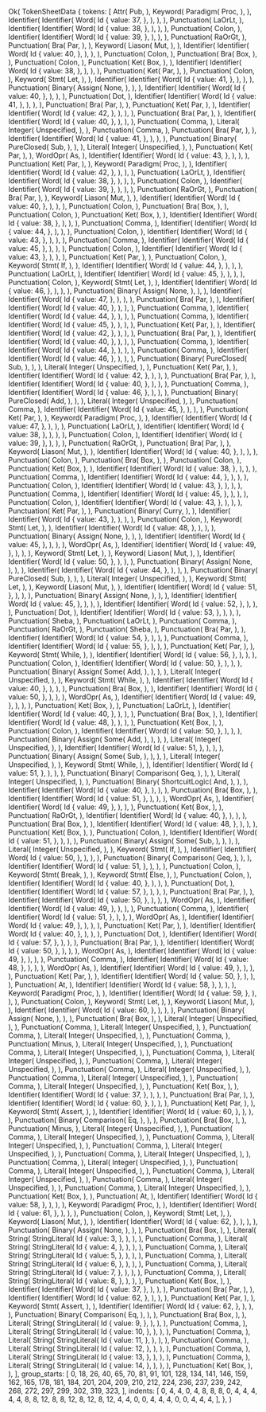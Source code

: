 Ok(
    TokenSheetData {
        tokens: [
            Attr(
                Pub,
            ),
            Keyword(
                Paradigm(
                    Proc,
                ),
            ),
            Identifier(
                Identifier(
                    Word(
                        Id {
                            value: 37,
                        },
                    ),
                ),
            ),
            Punctuation(
                LaOrLt,
            ),
            Identifier(
                Identifier(
                    Word(
                        Id {
                            value: 38,
                        },
                    ),
                ),
            ),
            Punctuation(
                Colon,
            ),
            Identifier(
                Identifier(
                    Word(
                        Id {
                            value: 39,
                        },
                    ),
                ),
            ),
            Punctuation(
                RaOrGt,
            ),
            Punctuation(
                Bra(
                    Par,
                ),
            ),
            Keyword(
                Liason(
                    Mut,
                ),
            ),
            Identifier(
                Identifier(
                    Word(
                        Id {
                            value: 40,
                        },
                    ),
                ),
            ),
            Punctuation(
                Colon,
            ),
            Punctuation(
                Bra(
                    Box,
                ),
            ),
            Punctuation(
                Colon,
            ),
            Punctuation(
                Ket(
                    Box,
                ),
            ),
            Identifier(
                Identifier(
                    Word(
                        Id {
                            value: 38,
                        },
                    ),
                ),
            ),
            Punctuation(
                Ket(
                    Par,
                ),
            ),
            Punctuation(
                Colon,
            ),
            Keyword(
                Stmt(
                    Let,
                ),
            ),
            Identifier(
                Identifier(
                    Word(
                        Id {
                            value: 41,
                        },
                    ),
                ),
            ),
            Punctuation(
                Binary(
                    Assign(
                        None,
                    ),
                ),
            ),
            Identifier(
                Identifier(
                    Word(
                        Id {
                            value: 40,
                        },
                    ),
                ),
            ),
            Punctuation(
                Dot,
            ),
            Identifier(
                Identifier(
                    Word(
                        Id {
                            value: 41,
                        },
                    ),
                ),
            ),
            Punctuation(
                Bra(
                    Par,
                ),
            ),
            Punctuation(
                Ket(
                    Par,
                ),
            ),
            Identifier(
                Identifier(
                    Word(
                        Id {
                            value: 42,
                        },
                    ),
                ),
            ),
            Punctuation(
                Bra(
                    Par,
                ),
            ),
            Identifier(
                Identifier(
                    Word(
                        Id {
                            value: 40,
                        },
                    ),
                ),
            ),
            Punctuation(
                Comma,
            ),
            Literal(
                Integer(
                    Unspecified,
                ),
            ),
            Punctuation(
                Comma,
            ),
            Punctuation(
                Bra(
                    Par,
                ),
            ),
            Identifier(
                Identifier(
                    Word(
                        Id {
                            value: 41,
                        },
                    ),
                ),
            ),
            Punctuation(
                Binary(
                    PureClosed(
                        Sub,
                    ),
                ),
            ),
            Literal(
                Integer(
                    Unspecified,
                ),
            ),
            Punctuation(
                Ket(
                    Par,
                ),
            ),
            WordOpr(
                As,
            ),
            Identifier(
                Identifier(
                    Word(
                        Id {
                            value: 43,
                        },
                    ),
                ),
            ),
            Punctuation(
                Ket(
                    Par,
                ),
            ),
            Keyword(
                Paradigm(
                    Proc,
                ),
            ),
            Identifier(
                Identifier(
                    Word(
                        Id {
                            value: 42,
                        },
                    ),
                ),
            ),
            Punctuation(
                LaOrLt,
            ),
            Identifier(
                Identifier(
                    Word(
                        Id {
                            value: 38,
                        },
                    ),
                ),
            ),
            Punctuation(
                Colon,
            ),
            Identifier(
                Identifier(
                    Word(
                        Id {
                            value: 39,
                        },
                    ),
                ),
            ),
            Punctuation(
                RaOrGt,
            ),
            Punctuation(
                Bra(
                    Par,
                ),
            ),
            Keyword(
                Liason(
                    Mut,
                ),
            ),
            Identifier(
                Identifier(
                    Word(
                        Id {
                            value: 40,
                        },
                    ),
                ),
            ),
            Punctuation(
                Colon,
            ),
            Punctuation(
                Bra(
                    Box,
                ),
            ),
            Punctuation(
                Colon,
            ),
            Punctuation(
                Ket(
                    Box,
                ),
            ),
            Identifier(
                Identifier(
                    Word(
                        Id {
                            value: 38,
                        },
                    ),
                ),
            ),
            Punctuation(
                Comma,
            ),
            Identifier(
                Identifier(
                    Word(
                        Id {
                            value: 44,
                        },
                    ),
                ),
            ),
            Punctuation(
                Colon,
            ),
            Identifier(
                Identifier(
                    Word(
                        Id {
                            value: 43,
                        },
                    ),
                ),
            ),
            Punctuation(
                Comma,
            ),
            Identifier(
                Identifier(
                    Word(
                        Id {
                            value: 45,
                        },
                    ),
                ),
            ),
            Punctuation(
                Colon,
            ),
            Identifier(
                Identifier(
                    Word(
                        Id {
                            value: 43,
                        },
                    ),
                ),
            ),
            Punctuation(
                Ket(
                    Par,
                ),
            ),
            Punctuation(
                Colon,
            ),
            Keyword(
                Stmt(
                    If,
                ),
            ),
            Identifier(
                Identifier(
                    Word(
                        Id {
                            value: 44,
                        },
                    ),
                ),
            ),
            Punctuation(
                LaOrLt,
            ),
            Identifier(
                Identifier(
                    Word(
                        Id {
                            value: 45,
                        },
                    ),
                ),
            ),
            Punctuation(
                Colon,
            ),
            Keyword(
                Stmt(
                    Let,
                ),
            ),
            Identifier(
                Identifier(
                    Word(
                        Id {
                            value: 46,
                        },
                    ),
                ),
            ),
            Punctuation(
                Binary(
                    Assign(
                        None,
                    ),
                ),
            ),
            Identifier(
                Identifier(
                    Word(
                        Id {
                            value: 47,
                        },
                    ),
                ),
            ),
            Punctuation(
                Bra(
                    Par,
                ),
            ),
            Identifier(
                Identifier(
                    Word(
                        Id {
                            value: 40,
                        },
                    ),
                ),
            ),
            Punctuation(
                Comma,
            ),
            Identifier(
                Identifier(
                    Word(
                        Id {
                            value: 44,
                        },
                    ),
                ),
            ),
            Punctuation(
                Comma,
            ),
            Identifier(
                Identifier(
                    Word(
                        Id {
                            value: 45,
                        },
                    ),
                ),
            ),
            Punctuation(
                Ket(
                    Par,
                ),
            ),
            Identifier(
                Identifier(
                    Word(
                        Id {
                            value: 42,
                        },
                    ),
                ),
            ),
            Punctuation(
                Bra(
                    Par,
                ),
            ),
            Identifier(
                Identifier(
                    Word(
                        Id {
                            value: 40,
                        },
                    ),
                ),
            ),
            Punctuation(
                Comma,
            ),
            Identifier(
                Identifier(
                    Word(
                        Id {
                            value: 44,
                        },
                    ),
                ),
            ),
            Punctuation(
                Comma,
            ),
            Identifier(
                Identifier(
                    Word(
                        Id {
                            value: 46,
                        },
                    ),
                ),
            ),
            Punctuation(
                Binary(
                    PureClosed(
                        Sub,
                    ),
                ),
            ),
            Literal(
                Integer(
                    Unspecified,
                ),
            ),
            Punctuation(
                Ket(
                    Par,
                ),
            ),
            Identifier(
                Identifier(
                    Word(
                        Id {
                            value: 42,
                        },
                    ),
                ),
            ),
            Punctuation(
                Bra(
                    Par,
                ),
            ),
            Identifier(
                Identifier(
                    Word(
                        Id {
                            value: 40,
                        },
                    ),
                ),
            ),
            Punctuation(
                Comma,
            ),
            Identifier(
                Identifier(
                    Word(
                        Id {
                            value: 46,
                        },
                    ),
                ),
            ),
            Punctuation(
                Binary(
                    PureClosed(
                        Add,
                    ),
                ),
            ),
            Literal(
                Integer(
                    Unspecified,
                ),
            ),
            Punctuation(
                Comma,
            ),
            Identifier(
                Identifier(
                    Word(
                        Id {
                            value: 45,
                        },
                    ),
                ),
            ),
            Punctuation(
                Ket(
                    Par,
                ),
            ),
            Keyword(
                Paradigm(
                    Proc,
                ),
            ),
            Identifier(
                Identifier(
                    Word(
                        Id {
                            value: 47,
                        },
                    ),
                ),
            ),
            Punctuation(
                LaOrLt,
            ),
            Identifier(
                Identifier(
                    Word(
                        Id {
                            value: 38,
                        },
                    ),
                ),
            ),
            Punctuation(
                Colon,
            ),
            Identifier(
                Identifier(
                    Word(
                        Id {
                            value: 39,
                        },
                    ),
                ),
            ),
            Punctuation(
                RaOrGt,
            ),
            Punctuation(
                Bra(
                    Par,
                ),
            ),
            Keyword(
                Liason(
                    Mut,
                ),
            ),
            Identifier(
                Identifier(
                    Word(
                        Id {
                            value: 40,
                        },
                    ),
                ),
            ),
            Punctuation(
                Colon,
            ),
            Punctuation(
                Bra(
                    Box,
                ),
            ),
            Punctuation(
                Colon,
            ),
            Punctuation(
                Ket(
                    Box,
                ),
            ),
            Identifier(
                Identifier(
                    Word(
                        Id {
                            value: 38,
                        },
                    ),
                ),
            ),
            Punctuation(
                Comma,
            ),
            Identifier(
                Identifier(
                    Word(
                        Id {
                            value: 44,
                        },
                    ),
                ),
            ),
            Punctuation(
                Colon,
            ),
            Identifier(
                Identifier(
                    Word(
                        Id {
                            value: 43,
                        },
                    ),
                ),
            ),
            Punctuation(
                Comma,
            ),
            Identifier(
                Identifier(
                    Word(
                        Id {
                            value: 45,
                        },
                    ),
                ),
            ),
            Punctuation(
                Colon,
            ),
            Identifier(
                Identifier(
                    Word(
                        Id {
                            value: 43,
                        },
                    ),
                ),
            ),
            Punctuation(
                Ket(
                    Par,
                ),
            ),
            Punctuation(
                Binary(
                    Curry,
                ),
            ),
            Identifier(
                Identifier(
                    Word(
                        Id {
                            value: 43,
                        },
                    ),
                ),
            ),
            Punctuation(
                Colon,
            ),
            Keyword(
                Stmt(
                    Let,
                ),
            ),
            Identifier(
                Identifier(
                    Word(
                        Id {
                            value: 48,
                        },
                    ),
                ),
            ),
            Punctuation(
                Binary(
                    Assign(
                        None,
                    ),
                ),
            ),
            Identifier(
                Identifier(
                    Word(
                        Id {
                            value: 45,
                        },
                    ),
                ),
            ),
            WordOpr(
                As,
            ),
            Identifier(
                Identifier(
                    Word(
                        Id {
                            value: 49,
                        },
                    ),
                ),
            ),
            Keyword(
                Stmt(
                    Let,
                ),
            ),
            Keyword(
                Liason(
                    Mut,
                ),
            ),
            Identifier(
                Identifier(
                    Word(
                        Id {
                            value: 50,
                        },
                    ),
                ),
            ),
            Punctuation(
                Binary(
                    Assign(
                        None,
                    ),
                ),
            ),
            Identifier(
                Identifier(
                    Word(
                        Id {
                            value: 44,
                        },
                    ),
                ),
            ),
            Punctuation(
                Binary(
                    PureClosed(
                        Sub,
                    ),
                ),
            ),
            Literal(
                Integer(
                    Unspecified,
                ),
            ),
            Keyword(
                Stmt(
                    Let,
                ),
            ),
            Keyword(
                Liason(
                    Mut,
                ),
            ),
            Identifier(
                Identifier(
                    Word(
                        Id {
                            value: 51,
                        },
                    ),
                ),
            ),
            Punctuation(
                Binary(
                    Assign(
                        None,
                    ),
                ),
            ),
            Identifier(
                Identifier(
                    Word(
                        Id {
                            value: 45,
                        },
                    ),
                ),
            ),
            Identifier(
                Identifier(
                    Word(
                        Id {
                            value: 52,
                        },
                    ),
                ),
            ),
            Punctuation(
                Dot,
            ),
            Identifier(
                Identifier(
                    Word(
                        Id {
                            value: 53,
                        },
                    ),
                ),
            ),
            Punctuation(
                Sheba,
            ),
            Punctuation(
                LaOrLt,
            ),
            Punctuation(
                Comma,
            ),
            Punctuation(
                RaOrGt,
            ),
            Punctuation(
                Sheba,
            ),
            Punctuation(
                Bra(
                    Par,
                ),
            ),
            Identifier(
                Identifier(
                    Word(
                        Id {
                            value: 54,
                        },
                    ),
                ),
            ),
            Punctuation(
                Comma,
            ),
            Identifier(
                Identifier(
                    Word(
                        Id {
                            value: 55,
                        },
                    ),
                ),
            ),
            Punctuation(
                Ket(
                    Par,
                ),
            ),
            Keyword(
                Stmt(
                    While,
                ),
            ),
            Identifier(
                Identifier(
                    Word(
                        Id {
                            value: 56,
                        },
                    ),
                ),
            ),
            Punctuation(
                Colon,
            ),
            Identifier(
                Identifier(
                    Word(
                        Id {
                            value: 50,
                        },
                    ),
                ),
            ),
            Punctuation(
                Binary(
                    Assign(
                        Some(
                            Add,
                        ),
                    ),
                ),
            ),
            Literal(
                Integer(
                    Unspecified,
                ),
            ),
            Keyword(
                Stmt(
                    While,
                ),
            ),
            Identifier(
                Identifier(
                    Word(
                        Id {
                            value: 40,
                        },
                    ),
                ),
            ),
            Punctuation(
                Bra(
                    Box,
                ),
            ),
            Identifier(
                Identifier(
                    Word(
                        Id {
                            value: 50,
                        },
                    ),
                ),
            ),
            WordOpr(
                As,
            ),
            Identifier(
                Identifier(
                    Word(
                        Id {
                            value: 49,
                        },
                    ),
                ),
            ),
            Punctuation(
                Ket(
                    Box,
                ),
            ),
            Punctuation(
                LaOrLt,
            ),
            Identifier(
                Identifier(
                    Word(
                        Id {
                            value: 40,
                        },
                    ),
                ),
            ),
            Punctuation(
                Bra(
                    Box,
                ),
            ),
            Identifier(
                Identifier(
                    Word(
                        Id {
                            value: 48,
                        },
                    ),
                ),
            ),
            Punctuation(
                Ket(
                    Box,
                ),
            ),
            Punctuation(
                Colon,
            ),
            Identifier(
                Identifier(
                    Word(
                        Id {
                            value: 50,
                        },
                    ),
                ),
            ),
            Punctuation(
                Binary(
                    Assign(
                        Some(
                            Add,
                        ),
                    ),
                ),
            ),
            Literal(
                Integer(
                    Unspecified,
                ),
            ),
            Identifier(
                Identifier(
                    Word(
                        Id {
                            value: 51,
                        },
                    ),
                ),
            ),
            Punctuation(
                Binary(
                    Assign(
                        Some(
                            Sub,
                        ),
                    ),
                ),
            ),
            Literal(
                Integer(
                    Unspecified,
                ),
            ),
            Keyword(
                Stmt(
                    While,
                ),
            ),
            Identifier(
                Identifier(
                    Word(
                        Id {
                            value: 51,
                        },
                    ),
                ),
            ),
            Punctuation(
                Binary(
                    Comparison(
                        Geq,
                    ),
                ),
            ),
            Literal(
                Integer(
                    Unspecified,
                ),
            ),
            Punctuation(
                Binary(
                    ShortcuitLogic(
                        And,
                    ),
                ),
            ),
            Identifier(
                Identifier(
                    Word(
                        Id {
                            value: 40,
                        },
                    ),
                ),
            ),
            Punctuation(
                Bra(
                    Box,
                ),
            ),
            Identifier(
                Identifier(
                    Word(
                        Id {
                            value: 51,
                        },
                    ),
                ),
            ),
            WordOpr(
                As,
            ),
            Identifier(
                Identifier(
                    Word(
                        Id {
                            value: 49,
                        },
                    ),
                ),
            ),
            Punctuation(
                Ket(
                    Box,
                ),
            ),
            Punctuation(
                RaOrGt,
            ),
            Identifier(
                Identifier(
                    Word(
                        Id {
                            value: 40,
                        },
                    ),
                ),
            ),
            Punctuation(
                Bra(
                    Box,
                ),
            ),
            Identifier(
                Identifier(
                    Word(
                        Id {
                            value: 48,
                        },
                    ),
                ),
            ),
            Punctuation(
                Ket(
                    Box,
                ),
            ),
            Punctuation(
                Colon,
            ),
            Identifier(
                Identifier(
                    Word(
                        Id {
                            value: 51,
                        },
                    ),
                ),
            ),
            Punctuation(
                Binary(
                    Assign(
                        Some(
                            Sub,
                        ),
                    ),
                ),
            ),
            Literal(
                Integer(
                    Unspecified,
                ),
            ),
            Keyword(
                Stmt(
                    If,
                ),
            ),
            Identifier(
                Identifier(
                    Word(
                        Id {
                            value: 50,
                        },
                    ),
                ),
            ),
            Punctuation(
                Binary(
                    Comparison(
                        Geq,
                    ),
                ),
            ),
            Identifier(
                Identifier(
                    Word(
                        Id {
                            value: 51,
                        },
                    ),
                ),
            ),
            Punctuation(
                Colon,
            ),
            Keyword(
                Stmt(
                    Break,
                ),
            ),
            Keyword(
                Stmt(
                    Else,
                ),
            ),
            Punctuation(
                Colon,
            ),
            Identifier(
                Identifier(
                    Word(
                        Id {
                            value: 40,
                        },
                    ),
                ),
            ),
            Punctuation(
                Dot,
            ),
            Identifier(
                Identifier(
                    Word(
                        Id {
                            value: 57,
                        },
                    ),
                ),
            ),
            Punctuation(
                Bra(
                    Par,
                ),
            ),
            Identifier(
                Identifier(
                    Word(
                        Id {
                            value: 50,
                        },
                    ),
                ),
            ),
            WordOpr(
                As,
            ),
            Identifier(
                Identifier(
                    Word(
                        Id {
                            value: 49,
                        },
                    ),
                ),
            ),
            Punctuation(
                Comma,
            ),
            Identifier(
                Identifier(
                    Word(
                        Id {
                            value: 51,
                        },
                    ),
                ),
            ),
            WordOpr(
                As,
            ),
            Identifier(
                Identifier(
                    Word(
                        Id {
                            value: 49,
                        },
                    ),
                ),
            ),
            Punctuation(
                Ket(
                    Par,
                ),
            ),
            Identifier(
                Identifier(
                    Word(
                        Id {
                            value: 40,
                        },
                    ),
                ),
            ),
            Punctuation(
                Dot,
            ),
            Identifier(
                Identifier(
                    Word(
                        Id {
                            value: 57,
                        },
                    ),
                ),
            ),
            Punctuation(
                Bra(
                    Par,
                ),
            ),
            Identifier(
                Identifier(
                    Word(
                        Id {
                            value: 50,
                        },
                    ),
                ),
            ),
            WordOpr(
                As,
            ),
            Identifier(
                Identifier(
                    Word(
                        Id {
                            value: 49,
                        },
                    ),
                ),
            ),
            Punctuation(
                Comma,
            ),
            Identifier(
                Identifier(
                    Word(
                        Id {
                            value: 48,
                        },
                    ),
                ),
            ),
            WordOpr(
                As,
            ),
            Identifier(
                Identifier(
                    Word(
                        Id {
                            value: 49,
                        },
                    ),
                ),
            ),
            Punctuation(
                Ket(
                    Par,
                ),
            ),
            Identifier(
                Identifier(
                    Word(
                        Id {
                            value: 50,
                        },
                    ),
                ),
            ),
            Punctuation(
                At,
            ),
            Identifier(
                Identifier(
                    Word(
                        Id {
                            value: 58,
                        },
                    ),
                ),
            ),
            Keyword(
                Paradigm(
                    Proc,
                ),
            ),
            Identifier(
                Identifier(
                    Word(
                        Id {
                            value: 59,
                        },
                    ),
                ),
            ),
            Punctuation(
                Colon,
            ),
            Keyword(
                Stmt(
                    Let,
                ),
            ),
            Keyword(
                Liason(
                    Mut,
                ),
            ),
            Identifier(
                Identifier(
                    Word(
                        Id {
                            value: 60,
                        },
                    ),
                ),
            ),
            Punctuation(
                Binary(
                    Assign(
                        None,
                    ),
                ),
            ),
            Punctuation(
                Bra(
                    Box,
                ),
            ),
            Literal(
                Integer(
                    Unspecified,
                ),
            ),
            Punctuation(
                Comma,
            ),
            Literal(
                Integer(
                    Unspecified,
                ),
            ),
            Punctuation(
                Comma,
            ),
            Literal(
                Integer(
                    Unspecified,
                ),
            ),
            Punctuation(
                Comma,
            ),
            Punctuation(
                Minus,
            ),
            Literal(
                Integer(
                    Unspecified,
                ),
            ),
            Punctuation(
                Comma,
            ),
            Literal(
                Integer(
                    Unspecified,
                ),
            ),
            Punctuation(
                Comma,
            ),
            Literal(
                Integer(
                    Unspecified,
                ),
            ),
            Punctuation(
                Comma,
            ),
            Literal(
                Integer(
                    Unspecified,
                ),
            ),
            Punctuation(
                Comma,
            ),
            Literal(
                Integer(
                    Unspecified,
                ),
            ),
            Punctuation(
                Comma,
            ),
            Literal(
                Integer(
                    Unspecified,
                ),
            ),
            Punctuation(
                Comma,
            ),
            Literal(
                Integer(
                    Unspecified,
                ),
            ),
            Punctuation(
                Ket(
                    Box,
                ),
            ),
            Identifier(
                Identifier(
                    Word(
                        Id {
                            value: 37,
                        },
                    ),
                ),
            ),
            Punctuation(
                Bra(
                    Par,
                ),
            ),
            Identifier(
                Identifier(
                    Word(
                        Id {
                            value: 60,
                        },
                    ),
                ),
            ),
            Punctuation(
                Ket(
                    Par,
                ),
            ),
            Keyword(
                Stmt(
                    Assert,
                ),
            ),
            Identifier(
                Identifier(
                    Word(
                        Id {
                            value: 60,
                        },
                    ),
                ),
            ),
            Punctuation(
                Binary(
                    Comparison(
                        Eq,
                    ),
                ),
            ),
            Punctuation(
                Bra(
                    Box,
                ),
            ),
            Punctuation(
                Minus,
            ),
            Literal(
                Integer(
                    Unspecified,
                ),
            ),
            Punctuation(
                Comma,
            ),
            Literal(
                Integer(
                    Unspecified,
                ),
            ),
            Punctuation(
                Comma,
            ),
            Literal(
                Integer(
                    Unspecified,
                ),
            ),
            Punctuation(
                Comma,
            ),
            Literal(
                Integer(
                    Unspecified,
                ),
            ),
            Punctuation(
                Comma,
            ),
            Literal(
                Integer(
                    Unspecified,
                ),
            ),
            Punctuation(
                Comma,
            ),
            Literal(
                Integer(
                    Unspecified,
                ),
            ),
            Punctuation(
                Comma,
            ),
            Literal(
                Integer(
                    Unspecified,
                ),
            ),
            Punctuation(
                Comma,
            ),
            Literal(
                Integer(
                    Unspecified,
                ),
            ),
            Punctuation(
                Comma,
            ),
            Literal(
                Integer(
                    Unspecified,
                ),
            ),
            Punctuation(
                Comma,
            ),
            Literal(
                Integer(
                    Unspecified,
                ),
            ),
            Punctuation(
                Ket(
                    Box,
                ),
            ),
            Punctuation(
                At,
            ),
            Identifier(
                Identifier(
                    Word(
                        Id {
                            value: 58,
                        },
                    ),
                ),
            ),
            Keyword(
                Paradigm(
                    Proc,
                ),
            ),
            Identifier(
                Identifier(
                    Word(
                        Id {
                            value: 61,
                        },
                    ),
                ),
            ),
            Punctuation(
                Colon,
            ),
            Keyword(
                Stmt(
                    Let,
                ),
            ),
            Keyword(
                Liason(
                    Mut,
                ),
            ),
            Identifier(
                Identifier(
                    Word(
                        Id {
                            value: 62,
                        },
                    ),
                ),
            ),
            Punctuation(
                Binary(
                    Assign(
                        None,
                    ),
                ),
            ),
            Punctuation(
                Bra(
                    Box,
                ),
            ),
            Literal(
                String(
                    StringLiteral(
                        Id {
                            value: 3,
                        },
                    ),
                ),
            ),
            Punctuation(
                Comma,
            ),
            Literal(
                String(
                    StringLiteral(
                        Id {
                            value: 4,
                        },
                    ),
                ),
            ),
            Punctuation(
                Comma,
            ),
            Literal(
                String(
                    StringLiteral(
                        Id {
                            value: 5,
                        },
                    ),
                ),
            ),
            Punctuation(
                Comma,
            ),
            Literal(
                String(
                    StringLiteral(
                        Id {
                            value: 6,
                        },
                    ),
                ),
            ),
            Punctuation(
                Comma,
            ),
            Literal(
                String(
                    StringLiteral(
                        Id {
                            value: 7,
                        },
                    ),
                ),
            ),
            Punctuation(
                Comma,
            ),
            Literal(
                String(
                    StringLiteral(
                        Id {
                            value: 8,
                        },
                    ),
                ),
            ),
            Punctuation(
                Ket(
                    Box,
                ),
            ),
            Identifier(
                Identifier(
                    Word(
                        Id {
                            value: 37,
                        },
                    ),
                ),
            ),
            Punctuation(
                Bra(
                    Par,
                ),
            ),
            Identifier(
                Identifier(
                    Word(
                        Id {
                            value: 62,
                        },
                    ),
                ),
            ),
            Punctuation(
                Ket(
                    Par,
                ),
            ),
            Keyword(
                Stmt(
                    Assert,
                ),
            ),
            Identifier(
                Identifier(
                    Word(
                        Id {
                            value: 62,
                        },
                    ),
                ),
            ),
            Punctuation(
                Binary(
                    Comparison(
                        Eq,
                    ),
                ),
            ),
            Punctuation(
                Bra(
                    Box,
                ),
            ),
            Literal(
                String(
                    StringLiteral(
                        Id {
                            value: 9,
                        },
                    ),
                ),
            ),
            Punctuation(
                Comma,
            ),
            Literal(
                String(
                    StringLiteral(
                        Id {
                            value: 10,
                        },
                    ),
                ),
            ),
            Punctuation(
                Comma,
            ),
            Literal(
                String(
                    StringLiteral(
                        Id {
                            value: 11,
                        },
                    ),
                ),
            ),
            Punctuation(
                Comma,
            ),
            Literal(
                String(
                    StringLiteral(
                        Id {
                            value: 12,
                        },
                    ),
                ),
            ),
            Punctuation(
                Comma,
            ),
            Literal(
                String(
                    StringLiteral(
                        Id {
                            value: 13,
                        },
                    ),
                ),
            ),
            Punctuation(
                Comma,
            ),
            Literal(
                String(
                    StringLiteral(
                        Id {
                            value: 14,
                        },
                    ),
                ),
            ),
            Punctuation(
                Ket(
                    Box,
                ),
            ),
        ],
        group_starts: [
            0,
            18,
            26,
            40,
            65,
            70,
            81,
            91,
            101,
            128,
            134,
            141,
            146,
            159,
            162,
            165,
            178,
            181,
            184,
            201,
            204,
            209,
            210,
            212,
            224,
            236,
            237,
            239,
            242,
            268,
            272,
            297,
            299,
            302,
            319,
            323,
        ],
        indents: [
            0,
            4,
            4,
            0,
            4,
            8,
            8,
            8,
            0,
            4,
            4,
            4,
            4,
            4,
            8,
            8,
            12,
            8,
            8,
            12,
            8,
            12,
            8,
            12,
            4,
            4,
            0,
            0,
            4,
            4,
            4,
            0,
            0,
            4,
            4,
            4,
        ],
    },
)